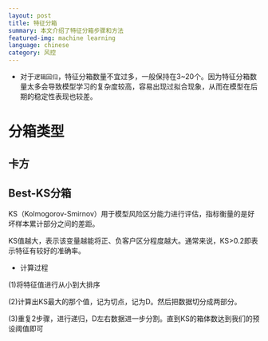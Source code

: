 ```yaml
---
layout: post
title: 特征分箱
summary: 本文介绍了特征分箱步骤和方法
featured-img: machine learning
language: chinese 
category: 风控
---
```



- 对于`逻辑回归`，特征分箱数量不宜过多，一般保持在3~20个。因为特征分箱数量太多会导致模型学习的复杂度较高，容易出现过拟合现象，从而在模型在后期的稳定性表现也较差。

# 分箱类型
## 卡方
## Best-KS分箱
KS（Kolmogorov-Smirnov）用于模型风险区分能力进行评估，指标衡量的是好坏样本累计部分之间的差距。

KS值越大，表示该变量越能将正、负客户区分程度越大。通常来说，KS>0.2即表示特征有较好的准确率。

- 计算过程

(1)将特征值进行从小到大排序

(2)计算出KS最大的那个值，记为切点，记为D。然后把数据切分成两部分。

(3)重复2步骤，进行递归，D左右数据进一步分割。直到KS的箱体数达到我们的预设阈值即可